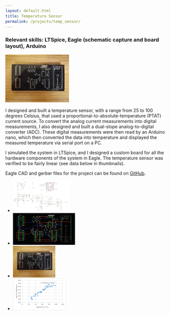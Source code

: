 ```yaml
---
layout: default.html
title: Temperature Sensor
permalink: /projects/temp_sensor/
---
```


<h3> Relevant skills: LTSpice, Eagle (schematic capture and board layout), Arduino </h3>

<img src="/assets/images/projects/temp_sensor/temp-sensor_board_height200px.jpg" width="200" class="left" alt="alt text">

I designed and built a temperature sensor, with a range from 25 to 100 degrees Celsius, that used a proportional-to-absolute-temperature (PTAT) current source. To convert the analog current measurements into digital measurements, I also designed and built a dual-slope analog-to-digital converter (ADC). These digital measurements were then read by an Arduino nano, which then converted the data into temperature and displayed the measured temperature via  serial port on a PC. 

I simulated the system in LTSpice, and I designed a custom board for all the hardware components of the system in Eagle. The temperature sensor was verified to be fairly linear (see data below in thumbnails).

Eagle CAD and gerber files for the project can be found on [GitHub](https://github.com/racyan/6301-thermometer).

<div class="clear"></div>

<ul class="image-list">
    <li>
        <a href="/assets/images/projects/temp_sensor/temp-sensor_schematic.png">
        <img src="/assets/images/projects/temp_sensor/temp-sensor_schematic_height200px.png" height="100" alt="alt text"></a>
    </li>
    <li>
        <a href="/assets/images/projects/temp_sensor/temp-sensor_layout.png">
        <img src="/assets/images/projects/temp_sensor/temp-sensor_layout_height200px.png" height="100" alt="alt text"></a>
    </li>
	<li>
        <a href="/assets/images/projects/temp_sensor/temp-sensor_board.jpg">
        <img src="/assets/images/projects/temp_sensor/temp-sensor_board_height200px.jpg" height="100" alt="alt text"></a>
    </li>
    <li>
        <a href="/assets/images/projects/temp_sensor/temp-sensor_data.png">
        <img src="/assets/images/projects/temp_sensor/temp-sensor_data_height200px.png" height="100" alt="alt text"></a>
    </li>
</ul>
